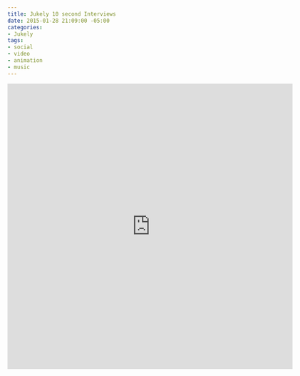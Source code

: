 ```yaml
---
title: Jukely 10 second Interviews
date: 2015-01-28 21:09:00 -05:00
categories:
- Jukely
tags:
- social
- video
- animation
- music
---
```


<div class="video-square">
	<iframe src="https://player.vimeo.com/video/253179947?&loop=1" width="640" height="640" frameborder="0" webkitallowfullscreen mozallowfullscreen allowfullscreen></iframe>
</div>